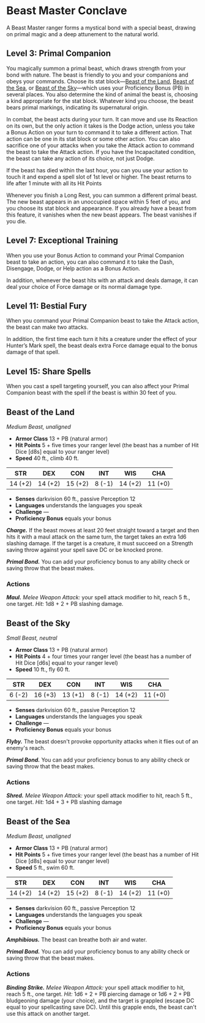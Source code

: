 # Beast Master Conclave

A Beast Master ranger forms a mystical bond with a special beast, drawing on primal magic and a deep attunement to the natural world.

## Level 3: Primal Companion

You magically summon a primal beast, which draws strength from your bond with nature. The beast is friendly to you and your companions and obeys your commands. Choose its stat block—[Beast of the Land], [Beast of the Sea], or [Beast of the Sky]—which uses your Proficiency Bonus (PB) in several places. You also determine the kind of animal the beast is, choosing a kind appropriate for the stat block. Whatever kind you choose, the beast bears primal markings, indicating its supernatural origin.

In combat, the beast acts during your turn. It can move and use its Reaction on its own, but the only action it takes is the Dodge action, unless you take a Bonus Action on your turn to command it to take a different action. That action can be one in its stat block or some other action. You can also sacrifice one of your attacks when you take the Attack action to command the beast to take the Attack action. If you have the Incapacitated condition, the beast can take any action of its choice, not just Dodge.

If the beast has died within the last hour, you can you use your action to touch it and expend a spell slot of 1st level or higher. The beast returns to life after 1 minute with all its Hit Points
 
Whenever you finish a Long Rest, you can summon a different primal beast. The new beast appears in an unoccupied space within 5 feet of you, and you choose its stat block and appearance. If you already have a beast from this feature, it vanishes when the new beast appears. The beast vanishes if you die.

[Beast of the Land]: #beast-of-the-land
[Beast of the Sea]: #beast-of-the-sea
[Beast of the Sky]: #beast-of-the-sky

## Level 7: Exceptional Training

When you use your Bonus Action to command your Primal Companion beast to take an action, you can also command it to take the Dash, Disengage, Dodge, or Help action as a Bonus Action.

In addition, whenever the beast hits with an attack and deals damage, it can deal your choice of Force damage or its normal damage type.

## Level 11: Bestial Fury

When you command your Primal Companion beast to take the Attack action, the beast can make two attacks.

In addition, the first time each turn it hits a creature under the effect of your Hunter’s Mark spell, the beast deals extra Force damage equal to the bonus damage of that spell.

## Level 15: Share Spells

When you cast a spell targeting yourself, you can also affect your Primal Companion beast with the spell if the beast is within 30 feet of you.

## Beast of the Land
*Medium Beast, unaligned*

- **Armor Class** 13 + PB (natural armor)
- **Hit Points** 5 + five times your ranger level (the beast has a number of Hit Dice [d8s] equal to your ranger level)
- **Speed** 40 ft., climb 40 ft.

|STR|DEX|CON|INT|WIS|CHA|
|:---:|:---:|:---:|:---:|:---:|:---:|
|14 (+2)|14 (+2)|15 (+2)|8 (-1)|14 (+2)|11 (+0)|

- **Senses** darkvision 60 ft., passive Perception 12
- **Languages** understands the languages you speak
- **Challenge** —
- **Proficiency Bonus** equals your bonus

***Charge.*** If the beast moves at least 20 feet straight toward a target and then hits it with a maul attack on the same turn, the target takes an extra 1d6 slashing damage. If the target is a creature, it must succeed on a Strength saving throw against your spell save DC or be knocked prone.  

***Primal Bond.*** You can add your proficiency bonus to any ability check or saving throw that the beast makes.  

### Actions
***Maul.*** *Melee Weapon Attack:* your spell attack modifier to hit, reach 5 ft., one target. *Hit:* 1d8 + 2 + PB slashing damage.

## Beast of the Sky
*Small Beast, neutral*

- **Armor Class** 13 + PB (natural armor)
- **Hit Points** 4 + four times your ranger level (the beast has a number of Hit Dice [d6s] equal to your ranger level)
- **Speed** 10 ft., fly 60 ft.

|STR|DEX|CON|INT|WIS|CHA|
|:---:|:---:|:---:|:---:|:---:|:---:|
|6 (-2)|16 (+3)|13 (+1)|8 (-1)|14 (+2)|11 (+0)|

- **Senses** darkvision 60 ft., passive Perception 12
- **Languages** understands the languages you speak
- **Challenge** —
- **Proficiency Bonus** equals your bonus

***Flyby.*** The beast doesn't provoke opportunity attacks when it flies out of an enemy's reach.  

***Primal Bond.*** You can add your proficiency bonus to any ability check or saving throw that the beast makes.  

### Actions
***Shred.*** *Melee Weapon Attack:* your spell attack modifier to hit, reach 5 ft., one target. *Hit:* 1d4 + 3 + PB slashing damage

## Beast of the Sea
*Medium Beast, unaligned*

- **Armor Class** 13 + PB (natural armor)
- **Hit Points** 5 + five times your ranger level (the beast has a number of Hit Dice [d8s] equal to your ranger level)
- **Speed** 5 ft., swim 60 ft.

|STR|DEX|CON|INT|WIS|CHA|
|:---:|:---:|:---:|:---:|:---:|:---:|
|14 (+2)|14 (+2)|15 (+2)|8 (-1)|14 (+2)|11 (+0)|

- **Senses** darkvision 60 ft., passive Perception 12
- **Languages** understands the languages you speak
- **Challenge** —
- **Proficiency Bonus** equals your bonus

***Amphibious.*** The beast can breathe both air and water.  

***Primal Bond.*** You can add your proficiency bonus to any ability check or saving throw that the beast makes.  

### Actions
***Binding Strike.*** *Melee Weapon Attack:* your spell attack modifier to hit, reach 5 ft., one target. *Hit:* 1d6 + 2 + PB piercing damage or 1d6 + 2 + PB bludgeoning damage (your choice), and the target is grappled (escape DC equal to your spellcasting save DC). Until this grapple ends, the beast can't use this attack on another target.

